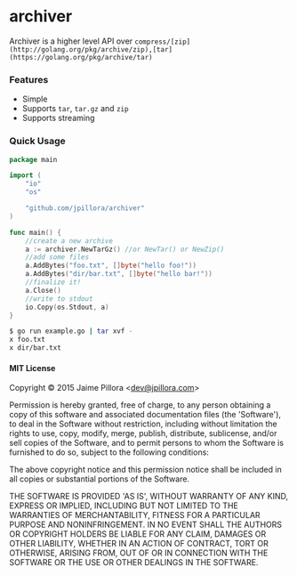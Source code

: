 # archiver

Archiver is a higher level API over `compress/[zip](http://golang.org/pkg/archive/zip),[tar](https://golang.org/pkg/archive/tar)`

### Features

* Simple
* Supports `tar`, `tar.gz` and `zip`
* Supports streaming

### Quick Usage

``` go
package main

import (
	"io"
	"os"

	"github.com/jpillora/archiver"
)

func main() {
	//create a new archive
	a := archiver.NewTarGz() //or NewTar() or NewZip()
	//add some files
	a.AddBytes("foo.txt", []byte("hello foo!"))
	a.AddBytes("dir/bar.txt", []byte("hello bar!"))
	//finalize it!
	a.Close()
	//write to stdout
	io.Copy(os.Stdout, a)
}
```

``` sh
$ go run example.go | tar xvf -
x foo.txt
x dir/bar.txt
```

#### MIT License

Copyright © 2015 Jaime Pillora &lt;dev@jpillora.com&gt;

Permission is hereby granted, free of charge, to any person obtaining
a copy of this software and associated documentation files (the
'Software'), to deal in the Software without restriction, including
without limitation the rights to use, copy, modify, merge, publish,
distribute, sublicense, and/or sell copies of the Software, and to
permit persons to whom the Software is furnished to do so, subject to
the following conditions:

The above copyright notice and this permission notice shall be
included in all copies or substantial portions of the Software.

THE SOFTWARE IS PROVIDED 'AS IS', WITHOUT WARRANTY OF ANY KIND,
EXPRESS OR IMPLIED, INCLUDING BUT NOT LIMITED TO THE WARRANTIES OF
MERCHANTABILITY, FITNESS FOR A PARTICULAR PURPOSE AND NONINFRINGEMENT.
IN NO EVENT SHALL THE AUTHORS OR COPYRIGHT HOLDERS BE LIABLE FOR ANY
CLAIM, DAMAGES OR OTHER LIABILITY, WHETHER IN AN ACTION OF CONTRACT,
TORT OR OTHERWISE, ARISING FROM, OUT OF OR IN CONNECTION WITH THE
SOFTWARE OR THE USE OR OTHER DEALINGS IN THE SOFTWARE.